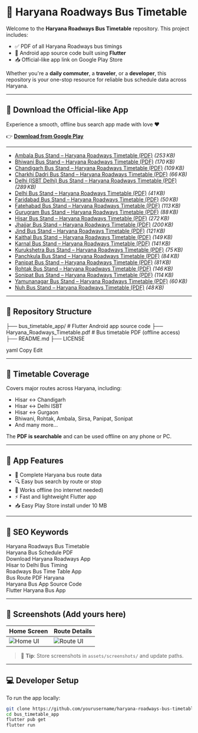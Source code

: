 # 🚌 Haryana Roadways Bus Timetable

Welcome to the **Haryana Roadways Bus Timetable** repository. This project includes:

- ✅ PDF of all Haryana Roadways bus timings
- 📱 Android app source code built using **Flutter**
- 📥 Official-like app link on Google Play Store

Whether you're a **daily commuter**, a **traveler**, or a **developer**, this repository is your one-stop resource for reliable bus schedule data across Haryana.

---

## 📲 Download the Official-like App

Experience a smooth, offline bus search app made with love ❤️

👉 [**Download from Google Play**](https://play.google.com/store/apps/details?id=com.haryanaroadways.bus_timetable_app)

---

- [Ambala Bus Stand – Haryana Roadways Timetable (PDF)](https://hartrans.gov.in/wp-content/uploads/2025/06/Ambala_Depot.pdf) *(253 KB)*
- [Bhiwani Bus Stand – Haryana Roadways Timetable (PDF)](https://hartrans.gov.in/wp-content/uploads/2025/06/Bhiwani_Depot.pdf) *(170 KB)*
- [Chandigarh Bus Stand – Haryana Roadways Timetable (PDF)](https://hartrans.gov.in/wp-content/uploads/2025/06/Chandigarh_Depot.pdf) *(109 KB)*
- [Charkhi Dadri Bus Stand – Haryana Roadways Timetable (PDF)](https://hartrans.gov.in/wp-content/uploads/2025/06/Charkhi_Dadri_Depot.pdf) *(66 KB)*
- [Delhi (ISBT Delhi) Bus Stand – Haryana Roadways Timetable (PDF)](https://hartrans.gov.in/wp-content/uploads/2025/06/ISBT_Delhi_Depot.pdf) *(289 KB)*
- [Delhi Bus Stand – Haryana Roadways Timetable (PDF)](https://hartrans.gov.in/wp-content/uploads/2025/06/Delhi_Depot.pdf) *(41 KB)*
- [Faridabad Bus Stand – Haryana Roadways Timetable (PDF)](https://hartrans.gov.in/wp-content/uploads/2025/06/Faridabad_Depot.pdf) *(50 KB)*
- [Fatehabad Bus Stand – Haryana Roadways Timetable (PDF)](https://hartrans.gov.in/wp-content/uploads/2025/06/Fatehabad_Depot.pdf) *(113 KB)*
- [Gurugram Bus Stand – Haryana Roadways Timetable (PDF)](https://hartrans.gov.in/wp-content/uploads/2025/06/Gurugram_Depot.pdf) *(88 KB)*
- [Hisar Bus Stand – Haryana Roadways Timetable (PDF)](https://hartrans.gov.in/wp-content/uploads/2025/06/Hisar_Depot.pdf) *(272 KB)*
- [Jhajjar Bus Stand – Haryana Roadways Timetable (PDF)](https://hartrans.gov.in/wp-content/uploads/2025/06/Jhajjar_Depot.pdf) *(200 KB)*
- [Jind Bus Stand – Haryana Roadways Timetable (PDF)](https://hartrans.gov.in/wp-content/uploads/2025/06/Jind_Depot.pdf) *(121 KB)*
- [Kaithal Bus Stand – Haryana Roadways Timetable (PDF)](https://hartrans.gov.in/wp-content/uploads/2025/06/Kaithal_Depot.pdf) *(149 KB)*
- [Karnal Bus Stand – Haryana Roadways Timetable (PDF)](https://hartrans.gov.in/wp-content/uploads/2025/06/Karnal_Depot.pdf) *(141 KB)*
- [Kurukshetra Bus Stand – Haryana Roadways Timetable (PDF)](https://hartrans.gov.in/wp-content/uploads/2025/06/Kurukshetra_Depot.pdf) *(75 KB)*
- [Panchkula Bus Stand – Haryana Roadways Timetable (PDF)](https://hartrans.gov.in/wp-content/uploads/2025/06/Panchkula_Depot.pdf) *(84 KB)*
- [Panipat Bus Stand – Haryana Roadways Timetable (PDF)](https://hartrans.gov.in/wp-content/uploads/2025/06/Panipat_Depot.pdf) *(81 KB)*
- [Rohtak Bus Stand – Haryana Roadways Timetable (PDF)](https://hartrans.gov.in/wp-content/uploads/2025/06/Rohtak_Depot.pdf) *(146 KB)*
- [Sonipat Bus Stand – Haryana Roadways Timetable (PDF)](https://hartrans.gov.in/wp-content/uploads/2025/06/Sonipat_Depot.pdf) *(114 KB)*
- [Yamunanagar Bus Stand – Haryana Roadways Timetable (PDF)](https://hartrans.gov.in/wp-content/uploads/2025/06/Yamunanagar_Depot.pdf) *(60 KB)*
- [Nuh Bus Stand – Haryana Roadways Timetable (PDF)](https://hartrans.gov.in/wp-content/uploads/2025/06/Nuh_Depot.pdf) *(48 KB)*

---

## 📂 Repository Structure

├── bus_timetable_app/ # Flutter Android app source code
├── Haryana_Roadways_Timetable.pdf # Bus timetable PDF (offline access)
├── README.md
├── LICENSE

yaml
Copy
Edit

---

## 🚏 Timetable Coverage

Covers major routes across Haryana, including:

- Hisar ↔ Chandigarh  
- Hisar ↔ Delhi ISBT  
- Hisar ↔ Gurgaon  
- Bhiwani, Rohtak, Ambala, Sirsa, Panipat, Sonipat  
- And many more...

The **PDF is searchable** and can be used offline on any phone or PC.

---

## 🔧 App Features

- 📅 Complete Haryana bus route data
- 🔍 Easy bus search by route or stop
- 📶 Works offline (no internet needed)
- ⚡ Fast and lightweight Flutter app
- 📥 Easy Play Store install under 10 MB

---

## 🧠 SEO Keywords

Haryana Roadways Bus Timetable  
Haryana Bus Schedule PDF  
Download Haryana Roadways App  
Hisar to Delhi Bus Timing  
Roadways Bus Time Table App  
Bus Route PDF Haryana  
Haryana Bus App Source Code  
Flutter Haryana Bus App  

---

## 📸 Screenshots (Add yours here)

| Home Screen | Route Details |
|-------------|---------------|
| ![Home UI](assets/screenshots/home.png) | ![Route UI](assets/screenshots/route.png) |

> 📝 **Tip**: Store screenshots in `assets/screenshots/` and update paths.

---

## 💻 Developer Setup

To run the app locally:

```bash
git clone https://github.com/yourusername/haryana-roadways-bus-timetable.git
cd bus_timetable_app
flutter pub get
flutter run
